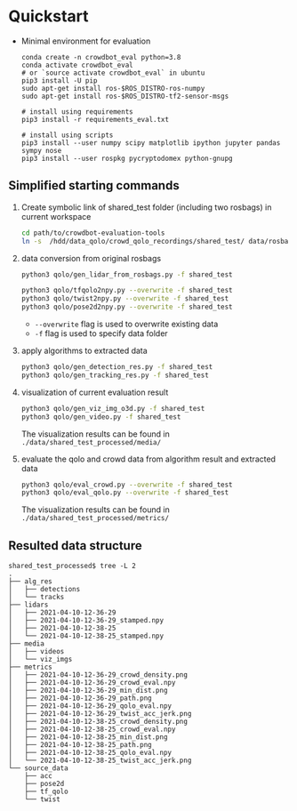 # Quickstart

- Minimal environment for evaluation

    ```shell
    conda create -n crowdbot_eval python=3.8
    conda activate crowdbot_eval
    # or `source activate crowdbot_eval` in ubuntu
    pip3 install -U pip
    sudo apt-get install ros-$ROS_DISTRO-ros-numpy
    sudo apt-get install ros-$ROS_DISTRO-tf2-sensor-msgs

    # install using requirements
    pip3 install -r requirements_eval.txt

    # install using scripts
    pip3 install --user numpy scipy matplotlib ipython jupyter pandas sympy nose
    pip3 install --user rospkg pycryptodomex python-gnupg
    ```

## Simplified starting commands

1. Create symbolic link of shared_test folder (including two rosbags) in current workspace

    ```sh
    cd path/to/crowdbot-evaluation-tools
    ln -s  /hdd/data_qolo/crowd_qolo_recordings/shared_test/ data/rosbag/shared_test
    ```

2. data conversion from original rosbags

    ```sh
    python3 qolo/gen_lidar_from_rosbags.py -f shared_test

    python3 qolo/tfqolo2npy.py --overwrite -f shared_test
    python3 qolo/twist2npy.py --overwrite -f shared_test
    python3 qolo/pose2d2npy.py --overwrite -f shared_test
    ```

    - `--overwrite` flag is used to overwrite existing data
    - `-f` flag is used to specify data folder

3. apply algorithms to extracted data

    ```sh
    python3 qolo/gen_detection_res.py -f shared_test
    python3 qolo/gen_tracking_res.py -f shared_test
    ```

4. visualization of current evaluation result

    ```sh
    python3 qolo/gen_viz_img_o3d.py -f shared_test
    python3 qolo/gen_video.py -f shared_test
    ```

    The visualization results can be found in `./data/shared_test_processed/media/`

5. evaluate the qolo and crowd data from algorithm result and extracted data

    ```sh
    python3 qolo/eval_crowd.py --overwrite -f shared_test
    python3 qolo/eval_qolo.py --overwrite -f shared_test
    ```

    The visualization results can be found in `./data/shared_test_processed/metrics/`

## Resulted data structure

```shell
shared_test_processed$ tree -L 2
.
├── alg_res
│   ├── detections
│   └── tracks
├── lidars
│   ├── 2021-04-10-12-36-29
│   ├── 2021-04-10-12-36-29_stamped.npy
│   ├── 2021-04-10-12-38-25
│   └── 2021-04-10-12-38-25_stamped.npy
├── media
│   ├── videos
│   └── viz_imgs
├── metrics
│   ├── 2021-04-10-12-36-29_crowd_density.png
│   ├── 2021-04-10-12-36-29_crowd_eval.npy
│   ├── 2021-04-10-12-36-29_min_dist.png
│   ├── 2021-04-10-12-36-29_path.png
│   ├── 2021-04-10-12-36-29_qolo_eval.npy
│   ├── 2021-04-10-12-36-29_twist_acc_jerk.png
│   ├── 2021-04-10-12-38-25_crowd_density.png
│   ├── 2021-04-10-12-38-25_crowd_eval.npy
│   ├── 2021-04-10-12-38-25_min_dist.png
│   ├── 2021-04-10-12-38-25_path.png
│   ├── 2021-04-10-12-38-25_qolo_eval.npy
│   └── 2021-04-10-12-38-25_twist_acc_jerk.png
└── source_data
    ├── acc
    ├── pose2d
    ├── tf_qolo
    └── twist
```